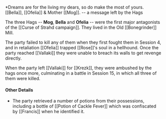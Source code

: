 *Dreams are for the living my dears, so do make the most of yours.
[[Bella]], [[Ofelia]] & Mother [[Mog]].
-- a message left by the Hags


The three Hags -- **Mog**, **Bella** and **Ofelia** -- were the first major antagonists of the [[Curse of Strahd campaign]]. They lived in the Old [[Bonegrinder]] Mill.

The party failed to kill any of them when they first fought them in Session 4, and in retaliation [[Ofelia]] trapped [[Rose]]'s soul in a hellhound. Once the party reached [[Vallaki]] they were unable to breach its walls to get revenge directly. 

When the party left [[Vallaki]] for [[Krezk]], they were ambushed by the hags once more, culminating in a battle in Session 15, in which all three of them were killed.

#### Other Details
- The party retrieved a number of potions from their possessions, including a bottle of [[Potion of Cackle Fever]] which was confiscated by [[Francis]] when he identified it.